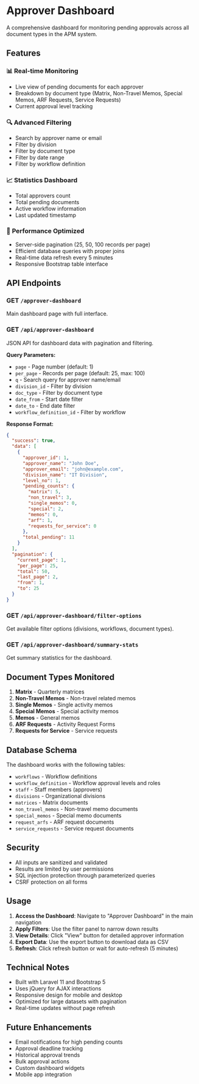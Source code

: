 # Approver Dashboard

A comprehensive dashboard for monitoring pending approvals across all document types in the APM system.

## Features

### 📊 **Real-time Monitoring**
- Live view of pending documents for each approver
- Breakdown by document type (Matrix, Non-Travel Memos, Special Memos, ARF Requests, Service Requests)
- Current approval level tracking

### 🔍 **Advanced Filtering**
- Search by approver name or email
- Filter by division
- Filter by document type
- Filter by date range
- Filter by workflow definition

### 📈 **Statistics Dashboard**
- Total approvers count
- Total pending documents
- Active workflow information
- Last updated timestamp

### 🚀 **Performance Optimized**
- Server-side pagination (25, 50, 100 records per page)
- Efficient database queries with proper joins
- Real-time data refresh every 5 minutes
- Responsive Bootstrap table interface

## API Endpoints

### GET `/approver-dashboard`
Main dashboard page with full interface.

### GET `/api/approver-dashboard`
JSON API for dashboard data with pagination and filtering.

**Query Parameters:**
- `page` - Page number (default: 1)
- `per_page` - Records per page (default: 25, max: 100)
- `q` - Search query for approver name/email
- `division_id` - Filter by division
- `doc_type` - Filter by document type
- `date_from` - Start date filter
- `date_to` - End date filter
- `workflow_definition_id` - Filter by workflow

**Response Format:**
```json
{
  "success": true,
  "data": [
    {
      "approver_id": 1,
      "approver_name": "John Doe",
      "approver_email": "john@example.com",
      "division_name": "IT Division",
      "level_no": 1,
      "pending_counts": {
        "matrix": 5,
        "non_travel": 3,
        "single_memos": 0,
        "special": 2,
        "memos": 0,
        "arf": 1,
        "requests_for_service": 0
      },
      "total_pending": 11
    }
  ],
  "pagination": {
    "current_page": 1,
    "per_page": 25,
    "total": 50,
    "last_page": 2,
    "from": 1,
    "to": 25
  }
}
```

### GET `/api/approver-dashboard/filter-options`
Get available filter options (divisions, workflows, document types).

### GET `/api/approver-dashboard/summary-stats`
Get summary statistics for the dashboard.

## Document Types Monitored

1. **Matrix** - Quarterly matrices
2. **Non-Travel Memos** - Non-travel related memos
3. **Single Memos** - Single activity memos
4. **Special Memos** - Special activity memos
5. **Memos** - General memos
6. **ARF Requests** - Activity Request Forms
7. **Requests for Service** - Service requests

## Database Schema

The dashboard works with the following tables:
- `workflows` - Workflow definitions
- `workflow_definition` - Workflow approval levels and roles
- `staff` - Staff members (approvers)
- `divisions` - Organizational divisions
- `matrices` - Matrix documents
- `non_travel_memos` - Non-travel memo documents
- `special_memos` - Special memo documents
- `request_arfs` - ARF request documents
- `service_requests` - Service request documents

## Security

- All inputs are sanitized and validated
- Results are limited by user permissions
- SQL injection protection through parameterized queries
- CSRF protection on all forms

## Usage

1. **Access the Dashboard**: Navigate to "Approver Dashboard" in the main navigation
2. **Apply Filters**: Use the filter panel to narrow down results
3. **View Details**: Click "View" button for detailed approver information
4. **Export Data**: Use the export button to download data as CSV
5. **Refresh**: Click refresh button or wait for auto-refresh (5 minutes)

## Technical Notes

- Built with Laravel 11 and Bootstrap 5
- Uses jQuery for AJAX interactions
- Responsive design for mobile and desktop
- Optimized for large datasets with pagination
- Real-time updates without page refresh

## Future Enhancements

- Email notifications for high pending counts
- Approval deadline tracking
- Historical approval trends
- Bulk approval actions
- Custom dashboard widgets
- Mobile app integration
